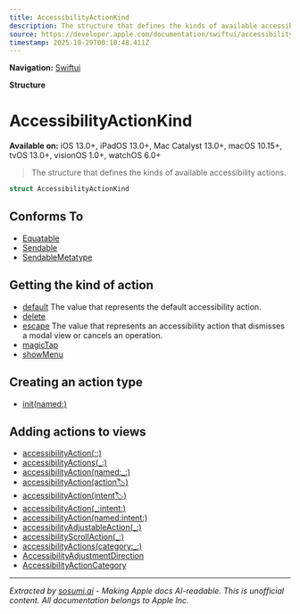 ```yaml
---
title: AccessibilityActionKind
description: The structure that defines the kinds of available accessibility actions.
source: https://developer.apple.com/documentation/swiftui/accessibilityactionkind
timestamp: 2025-10-29T00:10:48.411Z
---
```


**Navigation:** [Swiftui](/documentation/swiftui)

**Structure**

# AccessibilityActionKind

**Available on:** iOS 13.0+, iPadOS 13.0+, Mac Catalyst 13.0+, macOS 10.15+, tvOS 13.0+, visionOS 1.0+, watchOS 6.0+

> The structure that defines the kinds of available accessibility actions.

```swift
struct AccessibilityActionKind
```

## Conforms To

- [Equatable](/documentation/Swift/Equatable)
- [Sendable](/documentation/Swift/Sendable)
- [SendableMetatype](/documentation/Swift/SendableMetatype)

## Getting the kind of action

- [default](/documentation/swiftui/accessibilityactionkind/default) The value that represents the default accessibility action.
- [delete](/documentation/swiftui/accessibilityactionkind/delete)
- [escape](/documentation/swiftui/accessibilityactionkind/escape) The value that represents an accessibility action that dismisses a modal view or cancels an operation.
- [magicTap](/documentation/swiftui/accessibilityactionkind/magictap)
- [showMenu](/documentation/swiftui/accessibilityactionkind/showmenu)

## Creating an action type

- [init(named:)](/documentation/swiftui/accessibilityactionkind/init(named:))

## Adding actions to views

- [accessibilityAction(_:_:)](/documentation/swiftui/view/accessibilityaction(_:_:))
- [accessibilityActions(_:)](/documentation/swiftui/view/accessibilityactions(_:))
- [accessibilityAction(named:_:)](/documentation/swiftui/view/accessibilityaction(named:_:))
- [accessibilityAction(action:label:)](/documentation/swiftui/view/accessibilityaction(action:label:))
- [accessibilityAction(intent:label:)](/documentation/swiftui/view/accessibilityaction(intent:label:))
- [accessibilityAction(_:intent:)](/documentation/swiftui/view/accessibilityaction(_:intent:))
- [accessibilityAction(named:intent:)](/documentation/swiftui/view/accessibilityaction(named:intent:))
- [accessibilityAdjustableAction(_:)](/documentation/swiftui/view/accessibilityadjustableaction(_:))
- [accessibilityScrollAction(_:)](/documentation/swiftui/view/accessibilityscrollaction(_:))
- [accessibilityActions(category:_:)](/documentation/swiftui/view/accessibilityactions(category:_:))
- [AccessibilityAdjustmentDirection](/documentation/swiftui/accessibilityadjustmentdirection)
- [AccessibilityActionCategory](/documentation/swiftui/accessibilityactioncategory)

---

*Extracted by [sosumi.ai](https://sosumi.ai) - Making Apple docs AI-readable.*
*This is unofficial content. All documentation belongs to Apple Inc.*
